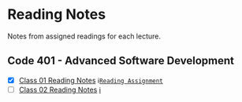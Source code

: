 # Reading Notes
Notes from assigned readings for each lecture.

## Code 401 - Advanced Software Development
- [x] [Class 01 Reading Notes](https://github.com/dianakim-401n16/reading-notes/blob/master/class-01-reading.md)
:information_source:[`Reading Assignment`](https://canvas.instructure.com/courses/1843820/discussion_topics/8474808)
- [ ] [Class 02 Reading Notes](https://github.com/dianakim-401n16/reading-notes/blob/master/class-02-reading.md)
[:information_source:](https://canvas.instructure.com/courses/1843820/discussion_topics/8474808)
